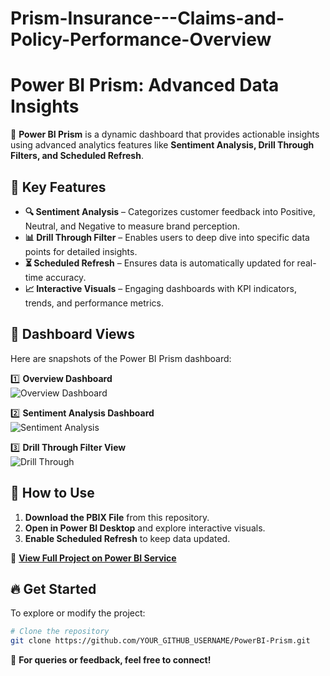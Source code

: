 # Prism-Insurance---Claims-and-Policy-Performance-Overview
# Power BI Prism: Advanced Data Insights

🚀 **Power BI Prism** is a dynamic dashboard that provides actionable insights using advanced analytics features like **Sentiment Analysis, Drill Through Filters, and Scheduled Refresh**. 

## 📌 Key Features
- **🔍 Sentiment Analysis** – Categorizes customer feedback into Positive, Neutral, and Negative to measure brand perception.
- **📊 Drill Through Filter** – Enables users to deep dive into specific data points for detailed insights.
- **⏳ Scheduled Refresh** – Ensures data is automatically updated for real-time accuracy.
- **📈 Interactive Visuals** – Engaging dashboards with KPI indicators, trends, and performance metrics.

## 📸 Dashboard Views
Here are snapshots of the Power BI Prism dashboard:

1️⃣ **Overview Dashboard**  
![Overview Dashboard](screenshots/overview.png)

2️⃣ **Sentiment Analysis Dashboard**  
![Sentiment Analysis](screenshots/sentiment_analysis.png)

3️⃣ **Drill Through Filter View**  
![Drill Through](screenshots/drill_through.png)

## 🚀 How to Use
1. **Download the PBIX File** from this repository.
2. **Open in Power BI Desktop** and explore interactive visuals.
3. **Enable Scheduled Refresh** to keep data updated.

🔗 **[View Full Project on Power BI Service](YOUR_LINK_HERE)**

## 🔥 Get Started
To explore or modify the project:
```bash
# Clone the repository
git clone https://github.com/YOUR_GITHUB_USERNAME/PowerBI-Prism.git
```

📧 **For queries or feedback, feel free to connect!**
